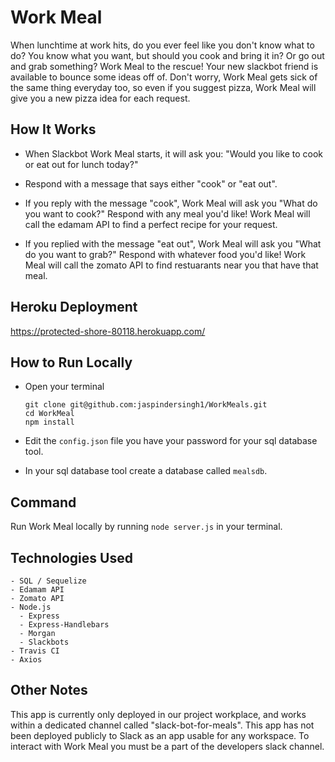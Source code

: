 # Work Meal

When lunchtime at work hits, do you ever feel like you don't know what to do? You know what you want, but should you cook and bring it in? Or go out and grab something? Work Meal to the rescue! Your new slackbot friend is available to bounce some ideas off of. Don't worry, Work Meal gets sick of the same thing everyday too, so even if you suggest pizza, Work Meal will give you a new pizza idea for each request. 

## How It Works 

* When Slackbot Work Meal starts, it will ask you: "Would you like to cook or eat out for lunch today?" 

* Respond with a message that says either "cook" or "eat out". 

* If you reply with the message "cook", Work Meal will ask you "What do you want to cook?" Respond with any meal you'd like! Work Meal will call the edamam API to find a perfect recipe for your request. 

* If you replied with the message "eat out", Work Meal will ask you "What do you want to grab?" Respond with whatever food you'd like! Work Meal will call the zomato API to find restuarants near you that have that meal. 

## Heroku Deployment 
https://protected-shore-80118.herokuapp.com/

## How to Run Locally

* Open your terminal

  ```
  git clone git@github.com:jaspindersingh1/WorkMeals.git
  cd WorkMeal
  npm install 
  ```

* Edit the `config.json` file you have your password for your sql database tool. 

* In your sql database tool create a database called `mealsdb`. 

## Command

Run Work Meal locally by running `node server.js` in your terminal. 

## Technologies Used
```
- SQL / Sequelize 
- Edamam API
- Zomato API
- Node.js
  - Express
  - Express-Handlebars
  - Morgan
  - Slackbots
- Travis CI
- Axios
```

## Other Notes

This app is currently only deployed in our project workplace, and works within a dedicated channel called "slack-bot-for-meals".
This app has not been deployed publicly to Slack as an app usable for any workspace. To interact with Work Meal you must be a part of the developers slack channel. 
